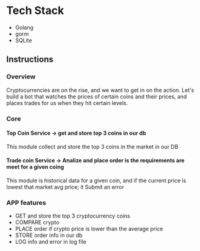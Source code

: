 # Tech Stack
<ul>
<li>Golang</li>
<li>gorm</li>
<li>SQLite</li>
</ul>
 
## Instructions

### Overview

Cryptocurrencies are on the rise, and we want to get in on the action. Let's build a bot that watches the prices of certain coins and their prices, and places trades for us when they hit certain levels. 


### Core

#### Top Coin Service -> get and store top 3 coins in our db
This module collect and store the top 3 coins in the market in our DB

#### Trade coin Service -> Analize and place order is the requirements are meet for a given coing
This module is historical data for a given coin, and if the current price is lowest that market avg price; it Submit an error 

 

 
### APP features
- GET and store the top 3 cryptocurrency coins 
- COMPARE crypto
- PLACE order if crypto price is lower than the average price
- STORE order info in our db
- LOG info and error in log file
 
